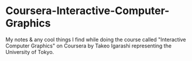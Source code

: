 # Coursera-Interactive-Computer-Graphics
My notes &amp; any cool things I find while doing the course called "Interactive Computer Graphics" on Coursera by Takeo Igarashi representing the University of Tokyo.
